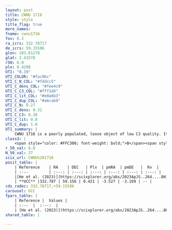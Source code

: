 ```yaml
---
layout: post
title: CWNU 1716
style: style
title_flag: true
more_names: 
fname: cwnu1716
fov: 0.2
ra_icrs: 332.78717
de_icrs: 59.15586
glon: 103.61278
glat: 2.41578
r50: 6.0
plx: 0.4208
UTI: "0.19"
UTI_COLOR: "#fac9bc"
UTI_C_N_COL: "#fddcc5"
UTI_C_dens_COL: "#fee4c9"
UTI_C_C3_COL: "#fff1d4"
UTI_C_lit_COL: "#e0a6b3"
UTI_C_dup_COL: "#a6cab9"
UTI_C_N: 0.27
UTI_C_dens: 0.31
UTI_C_C3: 0.38
UTI_C_lit: 0.0
UTI_C_dup: 1.0
UTI_summary: |
    CWNU 1716 is a poorly populated, loose object of low C3 quality. It was recently reported in the literature.
class3: |
    <span style="color: #FFC300; font-weight: bold;">B</span><span style="color: red; font-weight: bold;">C</span>
r_50_val: 6.0
N_50_val: 27
scix_url: CWNU%201716
posit_table: |
    | Reference    | RA    | DEC   | Plx  | pmRA  | pmDE   |  Rv  |
    | :---         | :---: | :---: | :---: | :---: | :---: | :---: |
    |[He et al. (2023)](https://scixplorer.org/abs/2023ApJS..264....8H) | 332.691 | 59.148 | 0.429 | -3.535 | -3.169 | -- |
    | **UCC** |332.787 | 59.156 | 0.421 | -3.527 | -3.169 | -- | 
cds_radec: 332.78717,+59.15586
carousel: UCC
fpars_table: |
    | Reference |  Values |
    | :---  |  :---:  |
    | [He et al. (2023)](https://scixplorer.org/abs/2023ApJS..264....8H) | `A0=2.6, m-M=11.75, logAge=6.85` |
shared_table: |
    
---
```

